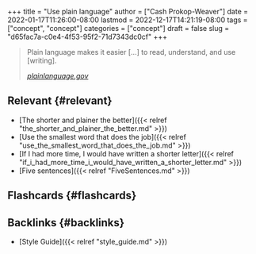 +++
title = "Use plain language"
author = ["Cash Prokop-Weaver"]
date = 2022-01-17T11:26:00-08:00
lastmod = 2022-12-17T14:21:19-08:00
tags = ["concept", "concept"]
categories = ["concept"]
draft = false
slug = "d65fac7a-c0e4-4f53-95f2-71d7343dc0cf"
+++

> Plain language makes it easier [...] to read, understand, and use [writing].
>
> _[plainlanguage.gov](https://www.plainlanguage.gov/)_


## Relevant {#relevant}

-   [The shorter and plainer the better]({{< relref "the_shorter_and_plainer_the_better.md" >}})
-   [Use the smallest word that does the job]({{< relref "use_the_smallest_word_that_does_the_job.md" >}})
-   [If I had more time, I would have written a shorter letter]({{< relref "if_i_had_more_time_i_would_have_written_a_shorter_letter.md" >}})
-   [Five sentences]({{< relref "FiveSentences.md" >}})


## Flashcards {#flashcards}


## Backlinks {#backlinks}

-   [Style Guide]({{< relref "style_guide.md" >}})

